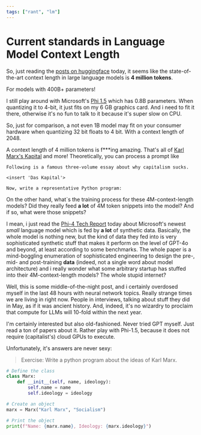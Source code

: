 ```yaml
---
tags: ["rant", "lm"]
---
```


# Current standards in Language Model Context Length

So, just reading the [posts on huggingface](https://huggingface.co/posts) today, it seems like
the state-of-the-art context length in large language models is **4 million tokens**.

For models with 400B+ parameters!

I still play around with Microsoft's [Phi 1.5](https://arxiv.org/abs/2309.05463)
which has 0.8B parameters. When quantizing it to 4-bit,
it just fits on my 6 GB graphics card. And i need to fit it there, otherwise it's no fun to talk to
it because it's super slow on CPU.

So, just for comparison, a not even 1B model may fit on your consumer hardware when
quantizing 32 bit floats to 4 bit. With a context length of 2048.

A context length of 4 million tokens is f***ing amazing. That's all of
[Karl Marx's Kapital](https://en.wikipedia.org/wiki/Das_Kapital) and more!
Theoretically, you can process a prompt like

```
Following is a famous three-volume essay about why capitalism sucks.

<insert 'Das Kapital'>

Now, write a representative Python program:
```

On the other hand, what`s the training process for these 4M-context-length models? Did they really
feed **a lot** of 4M token snippets into the model? And if so, what were those snippets?

I mean, i just read the [Phi-4 Tech Report](https://arxiv.org/abs/2412.08905) today about
Microsoft's newest *small* language model which is fed by **a lot** of synthetic data. Basically,
the whole model is nothing new, but the kind of data they fed into is very sophisticated synthetic
stuff that makes it perform on the level of GPT-4o and beyond, at least according to some benchmarks.
The whole paper is a mind-boggling enumeration of sophisticated engineering to design
the pre-, mid- and post-training **data** (indeed, not a single word about model architecture)
and i really wonder what some arbitrary startup has stuffed into their
4M-context-length models? The whole stupid internet?

Well, this is some middle-of-the-night post, and i certainly overdosed myself in the last 48 hours
with neural network topics. Really strange times we are living in right now. People in interviews,
talking about stuff they did in May, as if it was ancient history. And, indeed, it's no
wizardry to proclaim that compute for LLMs will 10-fold within the next year.

I'm certainly interested but also old-fashioned. Never tried GPT myself. Just read a ton of papers
about it. Rather play with Phi-1.5, because it does not require (capitalist's) cloud GPUs to execute.

Unfortunately, it's answers are never sexy:

> Exercise: Write a python program about the ideas of Karl Marx.

```python
# Define the class
class Marx:
    def __init__(self, name, ideology):
        self.name = name
        self.ideology = ideology

# Create an object
marx = Marx("Karl Marx", "Socialism")

# Print the object
print(f"Name: {marx.name}, Ideology: {marx.ideology}")
```
